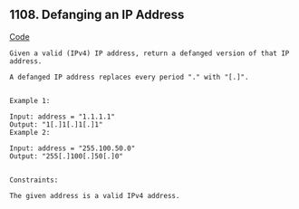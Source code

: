## 1108. Defanging an IP Address

[Code](../../weekly_contest/defang_ip_addr.go)

```
Given a valid (IPv4) IP address, return a defanged version of that IP address.

A defanged IP address replaces every period "." with "[.]".


Example 1:

Input: address = "1.1.1.1"
Output: "1[.]1[.]1[.]1"
Example 2:

Input: address = "255.100.50.0"
Output: "255[.]100[.]50[.]0"


Constraints:

The given address is a valid IPv4 address.
```
